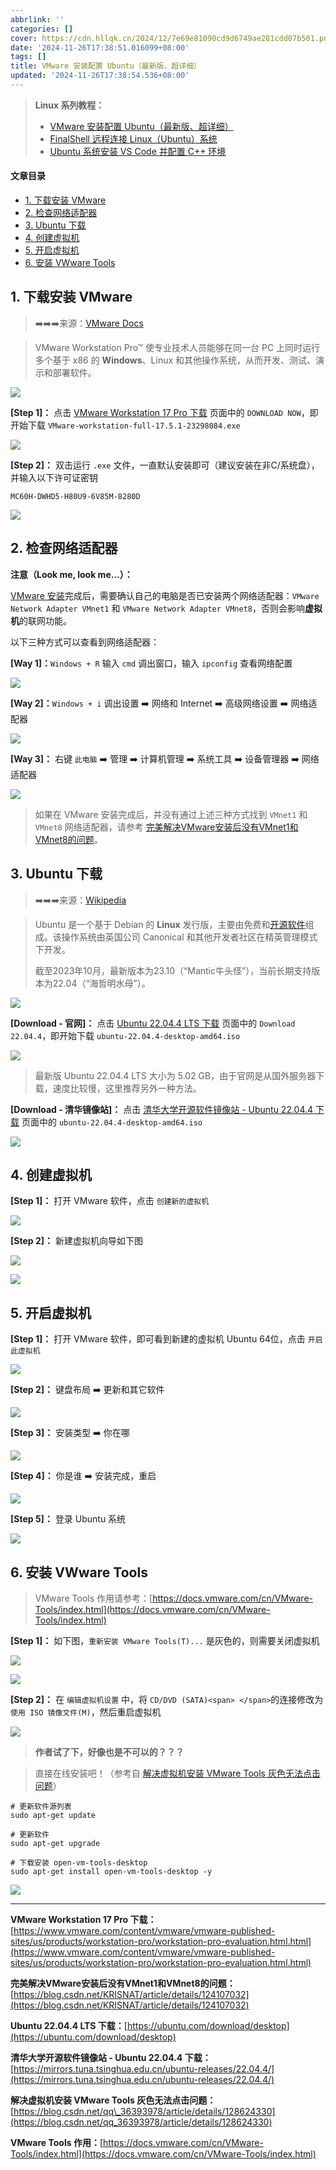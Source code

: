 ```yaml
---
abbrlink: ''
categories: []
cover: https://cdn.hllqk.cn/2024/12/7e69e81090cd9d6749ae281cdd07b501.png
date: '2024-11-26T17:38:51.016099+08:00'
tags: []
title: VMware 安装配置 Ubuntu（最新版、超详细）
updated: '2024-11-26T17:38:54.536+08:00'
---
```

> **Linux 系列教程：**
>
> * [VMware 安装配置 Ubuntu（最新版、超详细）](https://blog.csdn.net/m0_70885101/article/details/137694608)
> * [FinalShell 远程连接 Linux（Ubuntu）系统](https://blog.csdn.net/m0_70885101/article/details/137866944)
> * [Ubuntu 系统安装 VS Code 并配置 C++ 环境](https://blog.csdn.net/m0_70885101/article/details/137871474)

#### 文章目录

* [1. 下载安装 VMware](https://blog.csdn.net/m0_70885101/article/details/137694608#1__VMware_7)
* [2. 检查网络适配器](https://blog.csdn.net/m0_70885101/article/details/137694608#2__30)
* [3. Ubuntu 下载](https://blog.csdn.net/m0_70885101/article/details/137694608#3_Ubuntu__56)
* [4. 创建虚拟机](https://blog.csdn.net/m0_70885101/article/details/137694608#4__79)
* [5. 开启虚拟机](https://blog.csdn.net/m0_70885101/article/details/137694608#5__94)
* [6. 安装 VWware Tools](https://blog.csdn.net/m0_70885101/article/details/137694608#6__VWware_Tools_121)

## 1. 下载安装 **VMware**

> ➡️➡️➡️来源：[VMware Docs](https://docs.vmware.com/cn/VMware-Workstation-Pro/17.5/rn/vmware-workstation-175-pro-release-notes/index.html)

> VMware Workstation Pro™ 使专业技术人员能够在同一台 PC 上同时运行多个基于 x86 的 **Windows**、Linux 和其他操作系统，从而开发、测试、演示和部署软件。

![](https://i-blog.csdnimg.cn/blog_migrate/5b478c7fed8adab399b077f19d46356a.png)

**[Step 1]：** 点击 [VMware Workstation 17 Pro 下载](https://www.vmware.com/content/vmware/vmware-published-sites/us/products/workstation-pro/workstation-pro-evaluation.html.html) 页面中的 `DOWNLOAD NOW`，即开始下载 `VMware-workstation-full-17.5.1-23298084.exe`

![](https://i-blog.csdnimg.cn/blog_migrate/24b5af607e082aa850baa869f3896a83.png)

**[Step 2]：** 双击运行 `.exe` 文件，一直默认安装即可（建议安装在非C/系统盘），并输入以下许可证密钥

```
MC60H-DWHD5-H80U9-6V85M-8280D
```

![](https://i-blog.csdnimg.cn/blog_migrate/3c959f1928beaf2ee922373ce60abba2.png)

## 2. 检查网络适配器

**注意（Look me, look me…）：**

[VMware 安装](https://so.csdn.net/so/search?q=VMware%20%E5%AE%89%E8%A3%85&spm=1001.2101.3001.7020)完成后，需要确认自己的电脑是否已安装两个网络适配器：`VMware Network Adapter VMnet1` 和 `VMware Network Adapter VMnet8`，否则会影响**虚拟机**的联网功能。

以下三种方式可以查看到网络适配器：

**[Way 1]：**`Windows + R` 输入 `cmd` 调出窗口，输入 `ipconfig` 查看网络配置

![](https://i-blog.csdnimg.cn/blog_migrate/6face56719dc7bbec7c7428bd8704ba2.png)

**[Way 2]：**`Windows + i` 调出设置 ➡️ 网络和 Internet ➡️ 高级网络设置 ➡️ 网络适配器

![](https://i-blog.csdnimg.cn/blog_migrate/ff751da5d50a5d3720001301689af36e.png)

**[Way 3]：** 右键 `此电脑` ➡️ 管理 ➡️ 计算机管理 ➡️ 系统工具 ➡️ 设备管理器 ➡️ 网络适配器

![](https://i-blog.csdnimg.cn/blog_migrate/7151ac9b87a256c2437cf866c049ef48.png)

> 如果在 VMware 安装完成后，并没有通过上述三种方式找到 `VMnet1` 和 `VMnet8` 网络适配器，请参考 [完美解决VMware安装后没有VMnet1和VMnet8的问题](https://blog.csdn.net/KRISNAT/article/details/124107032)。

## 3. **Ubuntu** 下载

> ➡️➡️➡️来源：[Wikipedia](https://en.wikipedia.org/wiki/Ubuntu)

> Ubuntu 是一个基于 Debian 的 **Linux** 发行版，主要由免费和[开源软件](https://edu.csdn.net/cloud/pm_summit?utm_source=blogglc)组成。该操作系统由英国公司 Canonical 和其他开发者社区在精英管理模式下开发。
>
> 截至2023年10月，最新版本为23.10（“Mantic牛头怪”），当前长期支持版本为22.04（“海哲明水母”）。

![](https://i-blog.csdnimg.cn/blog_migrate/ee1c27a78722456616e98d2be1c8c2ce.png)

**[Download - 官网]：** 点击 [Ubuntu 22.04.4 LTS 下载](https://ubuntu.com/download/desktop) 页面中的 `Download 22.04.4`，即开始下载 `ubuntu-22.04.4-desktop-amd64.iso`

![](https://i-blog.csdnimg.cn/blog_migrate/788333c22fb6ef3d523cafef06f280bc.png)

> 最新版 Ubuntu 22.04.4 LTS 大小为 5.02 GB，由于官网是从国外服务器下载，速度比较慢，这里推荐另外一种方法。

**[Download - 清华镜像站]：** 点击 [清华大学开源软件镜像站 - Ubuntu 22.04.4 下载](https://mirrors.tuna.tsinghua.edu.cn/ubuntu-releases/22.04.4/) 页面中的 `ubuntu-22.04.4-desktop-amd64.iso`

![](https://i-blog.csdnimg.cn/blog_migrate/d1bd6461b37c0a6b92377e8333054e99.png)

## 4. 创建虚拟机

**[Step 1]：** 打开 VMware 软件，点击 `创建新的虚拟机`

![](https://i-blog.csdnimg.cn/blog_migrate/7b0a76d008fa093ceaba2ef8b55e8161.png)

**[Step 2]：** 新建虚拟机向导如下图

![](https://i-blog.csdnimg.cn/blog_migrate/a27a9b57782c309165b2d17f0ee4ca34.png)

![](https://i-blog.csdnimg.cn/blog_migrate/8e7bd8e4680f0c76beb8abbb0bcbb599.png)

## 5. 开启虚拟机

**[Step 1]：** 打开 VMware 软件，即可看到新建的虚拟机 Ubuntu 64位，点击 `开启此虚拟机`

![](https://i-blog.csdnimg.cn/blog_migrate/be4b7a1459515249a4b3cb632207873b.png)

**[Step 2]：** 键盘布局 ➡️ 更新和其它软件

![](https://i-blog.csdnimg.cn/blog_migrate/0c45c87f785f8063cd39e883ca924759.png)

**[Step 3]：** 安装类型 ➡️ 你在哪

![](https://i-blog.csdnimg.cn/blog_migrate/8b54f3719adca79c0a2a15e62ad58f62.png)

**[Step 4]：** 你是谁 ➡️ 安装完成，重启

![](https://i-blog.csdnimg.cn/blog_migrate/ab0ebd1436af36122f31d7cda83c4e04.png)

**[Step 5]：** 登录 Ubuntu 系统

![](https://i-blog.csdnimg.cn/blog_migrate/702b1f7a8ac359c29ca159676aa814fa.png)

## 6. 安装 VWware Tools

> VMware Tools 作用请参考：[https://docs.vmware.com/cn/VMware-Tools/index.html](https://docs.vmware.com/cn/VMware-Tools/index.html)

**[Step 1]：** 如下图，`重新安装 VMware Tools(T)...` 是灰色的，则需要关闭虚拟机

![](https://i-blog.csdnimg.cn/blog_migrate/f9046ef74ead68b3f806c1d8a842ef13.png)

![](https://i-blog.csdnimg.cn/blog_migrate/11a8f99a1b6bb725c77ac91cc321636b.png)

**[Step 2]：** 在 `编辑虚拟机设置` 中，将 `CD/DVD (SATA)<span> </span>`的连接修改为`使用 ISO 镜像文件(M)`，然后重启虚拟机

![](https://i-blog.csdnimg.cn/blog_migrate/852661a52d83b0a8d28f4d1fb94eb74a.png)

> **作者试了下，好像也是不可以的？？？**

> 直接在线安装吧！（参考自 [解决虚拟机安装 VMware Tools 灰色无法点击问题](https://blog.csdn.net/qq_36393978/article/details/128624330)）

```shell
# 更新软件源列表
sudo apt-get update

# 更新软件
sudo apt-get upgrade

# 下载安装 open-vm-tools-desktop
sudo apt-get install open-vm-tools-desktop -y
```

![](https://i-blog.csdnimg.cn/blog_migrate/fe46d70c4c2cc9cebc6f3b8e5c76c7a9.png)

---

**VMware Workstation 17 Pro 下载：**[https://www.vmware.com/content/vmware/vmware-published-sites/us/products/workstation-pro/workstation-pro-evaluation.html.html](https://www.vmware.com/content/vmware/vmware-published-sites/us/products/workstation-pro/workstation-pro-evaluation.html.html)

**完美解决VMware安装后没有VMnet1和VMnet8的问题：**[https://blog.csdn.net/KRISNAT/article/details/124107032](https://blog.csdn.net/KRISNAT/article/details/124107032)

**Ubuntu 22.04.4 LTS 下载：**[https://ubuntu.com/download/desktop](https://ubuntu.com/download/desktop)

**清华大学开源软件镜像站 - Ubuntu 22.04.4 下载：**[https://mirrors.tuna.tsinghua.edu.cn/ubuntu-releases/22.04.4/](https://mirrors.tuna.tsinghua.edu.cn/ubuntu-releases/22.04.4/)

**解决虚拟机安装 VMware Tools 灰色无法点击问题：**[https://blog.csdn.net/qq\_36393978/article/details/128624330](https://blog.csdn.net/qq_36393978/article/details/128624330)

**VMware Tools 作用：**[https://docs.vmware.com/cn/VMware-Tools/index.html](https://docs.vmware.com/cn/VMware-Tools/index.html)
